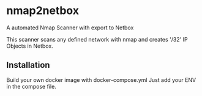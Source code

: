 # nmap2netbox

A automated Nmap Scanner with export to Netbox

This scanner scans any defined network with nmap and creates '/32' IP Objects in Netbox.

## Installation

Build your own docker image with docker-compose.yml
Just add your ENV in the compose file.

